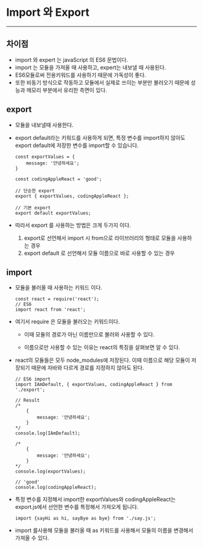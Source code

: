 # Import 와 Export

---

## 차이점 

- import 와 expert 는 javaScript 의 ES6 문법이다. 
- import 는 모듈을 가져올 때 사용하고, expert는 내보낼 때 사용된다. 
- ES6모듈로써 전용키워드를 사용하기 때문에 가독성이 좋다. 
- 또한 비동기 방식으로 작동하고 모듈에서 실제로 쓰이는 부분만 불러오기 때문에 성능과 메모리 부분에서 유리한 측면이 있다. 

## export

- 모듈을 내보낼때 사용한다. 

- export default라는 키워드를 사용하게 되면, 특정 변수를 import하지 않아도 export default에 저장한 변수를 import할 수 있습니다.

  ```react
  const exportValues = {
      message: '안녕하세요';
  }
  
  const codingAppleReact = 'good';
  
  // 단순한 export
  export { exportValues, codingAppleReact };
  
  // 기본 export
  export default exportValues;
  ```

- 따라서 export 를 사용하는 방법은 크게 두가지 이다. 

  1. export로 선언해서 import 시 from으로 라이브러리의 형태로 모듈을 사용하는 경우
  2. export default 로 선언해서 모듈 이름으로 바로 사용할 수 있는 경우  

## import 

- 모듈을 불러올 때 사용하는 키워드 이다. 

  

  ```react
  const react = require('react');
  // ES6
  import react from 'react';
  ```

- 여기서 require 은 모듈을 불러오는 키워드이다. 

  - 이때 모듈의 경로가 아닌 이름만으로 불러와 사용할 수 있다. 

  - 이름으로만 사용할 수 있는 이유는 react의 특징을 살펴보면 알 수 있다. 

    

- react의 모듈들은 모두 node_modules에 저장된다. 이때 이름으로 해당 모듈이 저장되기 때문에 자바와 다르게 경로를 지정하지 않아도 된다. 

  ```react
  // ES6 import
  import IAmDefault, { exportValues, codingAppleReact } from './export';
  
  // Result
  /* 
      {
          message: '안녕하세요';
      }
  */
  console.log(IAmDefault);
  
  /* 
      {
          message: '안녕하세요';
      }
  */
  console.log(exportValues); 
  
  // 'good'
  console.log(codingAppleReact);
  ```

- 특정 변수를 지정해서 import한 exportValues와 codingAppleReact는 export.js에서 선언한 변수를 특정해서 가져오게 됩니다.

  

  ```react
  import {sayHi as hi, sayBye as bye} from './say.js';
  ```

- import 를사용해 모듈을 불러올 때 as 키워드를 사용해서 모듈의 이름을 변경해서 가져올 수 있다. 